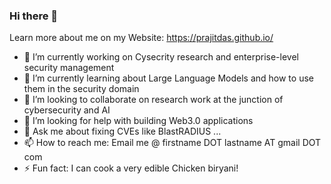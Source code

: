 ### Hi there 👋

Learn more about me on my Website: https://prajitdas.github.io/

- 🔭 I’m currently working on Cysecrity research and enterprise-level security management
- 🌱 I’m currently learning about Large Language Models and how to use them in the security domain
- 👯 I’m looking to collaborate on research work at the junction of cybersecurity and AI
- 🤔 I’m looking for help with building Web3.0 applications
- 💬 Ask me about fixing CVEs like BlastRADIUS ...
- 📫 How to reach me: Email me @ firstname DOT lastname AT gmail DOT com
- ⚡ Fun fact: I can cook a very edible Chicken biryani!  
